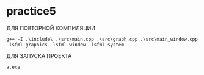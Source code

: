 # practice5
ДЛЯ ПОВТОРНОЙ КОМПИЛЯЦИИ
```
g++ -I .\include\ .\src\main.cpp .\src\graph.cpp .\src\main_window.cpp -lsfml-graphics -lsfml-window -lsfml-system
```
ДЛЯ ЗАПУСКА ПРОЕКТА 
```
a.exe
```
